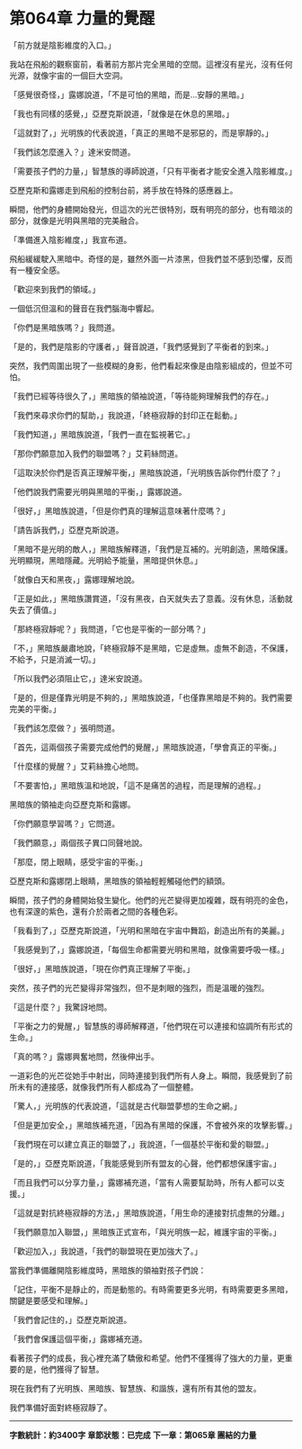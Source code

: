 # 第064章 力量的覺醒

「前方就是陰影維度的入口。」

我站在飛船的觀察窗前，看著前方那片完全黑暗的空間。這裡沒有星光，沒有任何光源，就像宇宙的一個巨大空洞。

「感覺很奇怪，」露娜說道，「不是可怕的黑暗，而是...安靜的黑暗。」

「我也有同樣的感覺，」亞歷克斯說道，「就像是在休息的黑暗。」

「這就對了，」光明族的代表說道，「真正的黑暗不是邪惡的，而是寧靜的。」

「我們該怎麼進入？」達米安問道。

「需要孩子們的力量，」智慧族的導師說道，「只有平衡者才能安全進入陰影維度。」

亞歷克斯和露娜走到飛船的控制台前，將手放在特殊的感應器上。

瞬間，他們的身體開始發光，但這次的光芒很特別，既有明亮的部分，也有暗淡的部分，就像是光明與黑暗的完美融合。

「準備進入陰影維度，」我宣布道。

飛船緩緩駛入黑暗中。奇怪的是，雖然外面一片漆黑，但我們並不感到恐懼，反而有一種安全感。

「歡迎來到我們的領域。」

一個低沉但溫和的聲音在我們腦海中響起。

「你們是黑暗族嗎？」我問道。

「是的，我們是陰影的守護者，」聲音說道，「我們感覺到了平衡者的到來。」

突然，我們周圍出現了一些模糊的身影，他們看起來像是由陰影組成的，但並不可怕。

「我們已經等待很久了，」黑暗族的領袖說道，「等待能夠理解我們的存在。」

「我們來尋求你們的幫助，」我說道，「終極寂靜的封印正在鬆動。」

「我們知道，」黑暗族說道，「我們一直在監視著它。」

「那你們願意加入我們的聯盟嗎？」艾莉絲問道。

「這取決於你們是否真正理解平衡，」黑暗族說道，「光明族告訴你們什麼了？」

「他們說我們需要光明與黑暗的平衡，」露娜說道。

「很好，」黑暗族說道，「但是你們真的理解這意味著什麼嗎？」

「請告訴我們，」亞歷克斯說道。

「黑暗不是光明的敵人，」黑暗族解釋道，「我們是互補的。光明創造，黑暗保護。光明顯現，黑暗隱藏。光明給予能量，黑暗提供休息。」

「就像白天和黑夜，」露娜理解地說。

「正是如此，」黑暗族讚賞道，「沒有黑夜，白天就失去了意義。沒有休息，活動就失去了價值。」

「那終極寂靜呢？」我問道，「它也是平衡的一部分嗎？」

「不，」黑暗族嚴肅地說，「終極寂靜不是黑暗，它是虛無。虛無不創造，不保護，不給予，只是消滅一切。」

「所以我們必須阻止它，」達米安說道。

「是的，但是僅靠光明是不夠的，」黑暗族說道，「也僅靠黑暗是不夠的。我們需要完美的平衡。」

「我們該怎麼做？」張明問道。

「首先，這兩個孩子需要完成他們的覺醒，」黑暗族說道，「學會真正的平衡。」

「什麼樣的覺醒？」艾莉絲擔心地問。

「不要害怕，」黑暗族溫和地說，「這不是痛苦的過程，而是理解的過程。」

黑暗族的領袖走向亞歷克斯和露娜。

「你們願意學習嗎？」它問道。

「我們願意，」兩個孩子異口同聲地說。

「那麼，閉上眼睛，感受宇宙的平衡。」

亞歷克斯和露娜閉上眼睛，黑暗族的領袖輕輕觸碰他們的額頭。

瞬間，孩子們的身體開始發生變化。他們的光芒變得更加複雜，既有明亮的金色，也有深邃的紫色，還有介於兩者之間的各種色彩。

「我看到了，」亞歷克斯說道，「光明和黑暗在宇宙中舞蹈，創造出所有的美麗。」

「我感覺到了，」露娜說道，「每個生命都需要光明和黑暗，就像需要呼吸一樣。」

「很好，」黑暗族說道，「現在你們真正理解了平衡。」

突然，孩子們的光芒變得非常強烈，但不是刺眼的強烈，而是溫暖的強烈。

「這是什麼？」我驚訝地問。

「平衡之力的覺醒，」智慧族的導師解釋道，「他們現在可以連接和協調所有形式的生命。」

「真的嗎？」露娜興奮地問，然後伸出手。

一道彩色的光芒從她手中射出，同時連接到我們所有人身上。瞬間，我感覺到了前所未有的連接感，就像我們所有人都成為了一個整體。

「驚人，」光明族的代表說道，「這就是古代聯盟夢想的生命之網。」

「但是更加安全，」黑暗族補充道，「因為有黑暗的保護，不會被外來的攻擊影響。」

「我們現在可以建立真正的聯盟了，」我說道，「一個基於平衡和愛的聯盟。」

「是的，」亞歷克斯說道，「我能感覺到所有盟友的心聲，他們都想保護宇宙。」

「而且我們可以分享力量，」露娜補充道，「當有人需要幫助時，所有人都可以支援。」

「這就是對抗終極寂靜的方法，」黑暗族說道，「用生命的連接對抗虛無的分離。」

「我們願意加入聯盟，」黑暗族正式宣布，「與光明族一起，維護宇宙的平衡。」

「歡迎加入，」我說道，「我們的聯盟現在更加強大了。」

當我們準備離開陰影維度時，黑暗族的領袖對孩子們說：

「記住，平衡不是靜止的，而是動態的。有時需要更多光明，有時需要更多黑暗，關鍵是要感受和理解。」

「我們會記住的，」亞歷克斯說道。

「我們會保護這個平衡，」露娜補充道。

看著孩子們的成長，我心裡充滿了驕傲和希望。他們不僅獲得了強大的力量，更重要的是，他們獲得了智慧。

現在我們有了光明族、黑暗族、智慧族、和諧族，還有所有其他的盟友。

我們準備好面對終極寂靜了。

---

**字數統計：約3400字**
**章節狀態：已完成**
**下一章：第065章 團結的力量**
